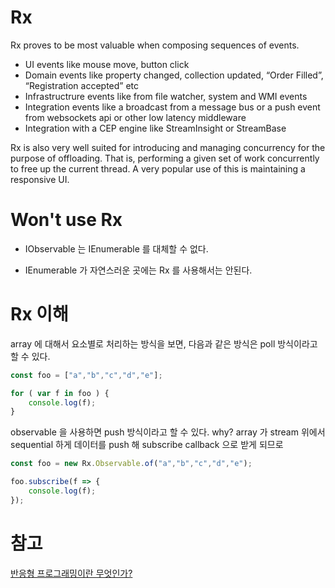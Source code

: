 # Rx
Rx proves to be most valuable when composing sequences of events.
- UI events like mouse move, button click
- Domain events like property changed, collection updated, “Order Filled”, “Registration accepted” etc
- Infrastructrure events like from file watcher, system and WMI events
- Integration events like a broadcast from a message bus or a push event from websockets api or other low latency middleware
- Integration with a CEP engine like StreamInsight or StreamBase

Rx is also very well suited for introducing and managing concurrency for the purpose of offloading.
That is, performing a given set of work concurrently to free up the current thread.
A very popular use of this is maintaining a responsive UI.

# Won't use Rx
+ IObservable<T> 는 IEnumerable<T> 를 대체할 수 없다. 
- IEnumerable<T> 가 자연스러운 곳에는 Rx 를 사용해서는 안된다. 


# Rx 이해
array 에 대해서 요소별로 처리하는 방식을 보면,
다음과 같은 방식은 poll 방식이라고 할 수 있다.
```js
const foo = ["a","b","c","d","e"];

for ( var f in foo ) {
    console.log(f);
}
```
observable 을 사용하면 push 방식이라고 할 수 있다.
why? array 가 stream 위에서 sequential 하게 데이터를 push 해 subscribe callback
으로 받게 되므로
```js
const foo = new Rx.Observable.of("a","b","c","d","e");

foo.subscribe(f => {
    console.log(f);
});
```


# 참고
[반응형 프로그래밍이란 무엇인가?](https://brunch.co.kr/@yudong/33)
